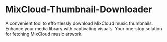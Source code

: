 # MixCloud-Thumbnail-Downloader
A convenient tool to effortlessly download MixCloud music thumbnails. Enhance your media library with captivating visuals. Your one-stop solution for fetching MixCloud music artwork.
